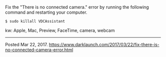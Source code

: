 Fix the "There is no connected camera." error by running the following command and restarting your computer.

```
$ sudo killall VDCAssistant
```

kw: Apple, Mac, Preview, FaceTime, camera, webcam

---


Posted Mar 22, 2017.
https://www.darklaunch.com/2017/03/22/fix-there-is-no-connected-camera-error.html